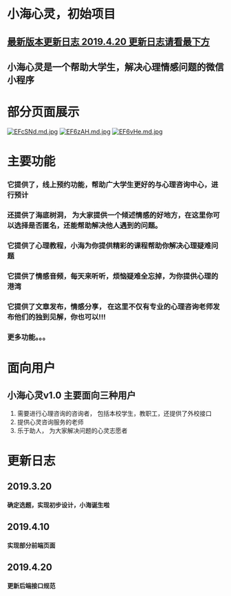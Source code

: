  # 小海心灵，初始项目

 ## [最新版本更新日志 2019.4.20 更新日志请看最下方](#jump)
 
## 小海心灵是一个帮助大学生，解决心理情感问题的微信小程序

# 部分页面展示
 [![EFcSNd.md.jpg](https://s2.ax1x.com/2019/04/21/EFcSNd.md.jpg)](https://imgchr.com/i/EFcSNd)
 [![EF6zAH.md.jpg](https://s2.ax1x.com/2019/04/21/EF6zAH.md.jpg)](https://imgchr.com/i/EF6zAH)
 [![EF6vHe.md.jpg](https://s2.ax1x.com/2019/04/21/EF6vHe.md.jpg)](https://imgchr.com/i/EF6vHe)
# 主要功能
### 它提供了，线上预约功能，帮助广大学生更好的与心理咨询中心，进行预计
### 还提供了海底树洞， 为大家提供一个倾述情感的好地方，在这里你可以选择是否匿名，还能帮助解决他人遇到的问题。
### 它提供了心理教程，小海为你提供精彩的课程帮助你解决心理疑难问题
### 它提供了情感音频，每天来听听，烦恼疑难全忘掉，为你提供心理的港湾
### 它提供了文章发布，情感分享， 在这里不仅有专业的心理咨询老师发布他们的独到见解，你也可以!!!
### 更多功能。。。

# 面向用户
## 小海心灵v1.0 主要面向三种用户
 1. 需要进行心理咨询的咨询者， 包括本校学生，教职工，还提供了外校接口
 2. 提供心灵咨询服务的老师
 3. 乐于助人， 为大家解决问题的心灵志愿者
 
 
 
 
 # <span id = "jump">更新日志</span>
 ## 2019.3.20
 #### 确定选题，实现初步设计，小海诞生啦
 
 ## 2019.4.10 
 #### 实现部分前端页面 
 
 ## 2019.4.20 
 #### 更新后端接口规范
